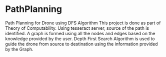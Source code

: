 # PathPlanning
Path Planning for Drone using DFS Algorithm
This project is done as part of Theory of Computability. Using tesseract server,
source of the path is identified. A graph is formed using all the nodes and edges
based on the knowledge provided by the user. Depth First Search Algorithm is used
to guide the drone from source to destination using the information provided by the
Graph.  
